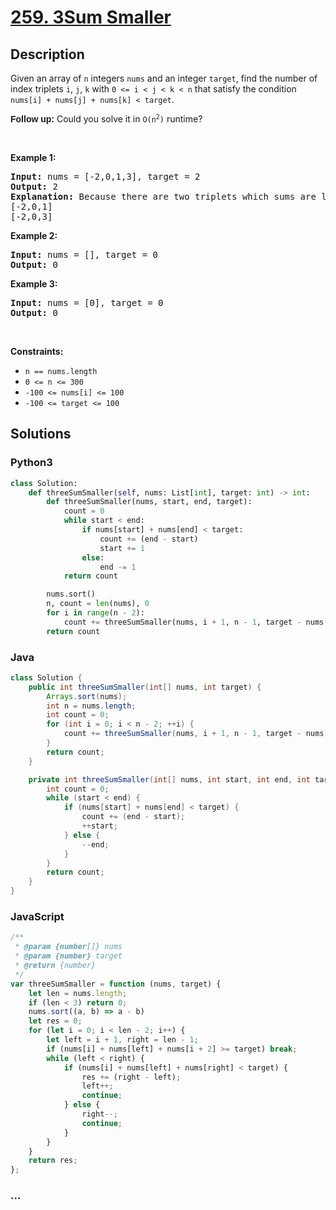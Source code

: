 # [259. 3Sum Smaller](https://leetcode.com/problems/3sum-smaller)



## Description

<p>Given an array of <code>n</code> integers <code>nums</code> and an integer&nbsp;<code>target</code>, find the number of index triplets <code>i</code>, <code>j</code>, <code>k</code> with <code>0 &lt;= i &lt; j &lt; k &lt; n</code> that satisfy the condition <code>nums[i] + nums[j] + nums[k] &lt; target</code>.</p>

<p><b style="font-family: sans-serif, Arial, Verdana, &quot;Trebuchet MS&quot;;">Follow up:</b> Could you solve it in <code>O(n<sup>2</sup>)</code> runtime?</p>

<p>&nbsp;</p>
<p><strong>Example 1:</strong></p>

<pre>
<strong>Input:</strong> nums = [-2,0,1,3], target = 2
<strong>Output:</strong> 2
<strong>Explanation:</strong> Because there are two triplets which sums are less than 2:
[-2,0,1]
[-2,0,3]
</pre>

<p><strong>Example 2:</strong></p>

<pre>
<strong>Input:</strong> nums = [], target = 0
<strong>Output:</strong> 0
</pre>

<p><strong>Example 3:</strong></p>

<pre>
<strong>Input:</strong> nums = [0], target = 0
<strong>Output:</strong> 0
</pre>

<p>&nbsp;</p>
<p><strong>Constraints:</strong></p>

<ul>
	<li><code>n == nums.length</code></li>
	<li><code>0 &lt;= n &lt;= 300</code></li>
	<li><code>-100 &lt;= nums[i] &lt;= 100</code></li>
	<li><code>-100 &lt;= target &lt;= 100</code></li>
</ul>


## Solutions

<!-- tabs:start -->

### **Python3**

```python
class Solution:
    def threeSumSmaller(self, nums: List[int], target: int) -> int:
        def threeSumSmaller(nums, start, end, target):
            count = 0
            while start < end:
                if nums[start] + nums[end] < target:
                    count += (end - start)
                    start += 1
                else:
                    end -= 1
            return count

        nums.sort()
        n, count = len(nums), 0
        for i in range(n - 2):
            count += threeSumSmaller(nums, i + 1, n - 1, target - nums[i])
        return count
```

### **Java**

```java
class Solution {
    public int threeSumSmaller(int[] nums, int target) {
        Arrays.sort(nums);
        int n = nums.length;
        int count = 0;
        for (int i = 0; i < n - 2; ++i) {
            count += threeSumSmaller(nums, i + 1, n - 1, target - nums[i]);
        }
        return count;
    }

    private int threeSumSmaller(int[] nums, int start, int end, int target) {
        int count = 0;
        while (start < end) {
            if (nums[start] + nums[end] < target) {
                count += (end - start);
                ++start;
            } else {
                --end;
            }
        }
        return count;
    }
}
```

### **JavaScript**

```js
/**
 * @param {number[]} nums
 * @param {number} target
 * @return {number}
 */
var threeSumSmaller = function (nums, target) {
    let len = nums.length;
    if (len < 3) return 0;
    nums.sort((a, b) => a - b)
    let res = 0;
    for (let i = 0; i < len - 2; i++) {
        let left = i + 1, right = len - 1;
        if (nums[i] + nums[left] + nums[i + 2] >= target) break;
        while (left < right) {
            if (nums[i] + nums[left] + nums[right] < target) {
                res += (right - left);
                left++;
                continue;
            } else {
                right--;
                continue;
            }
        }
    }
    return res;
};
```

### **...**

```

```

<!-- tabs:end -->
